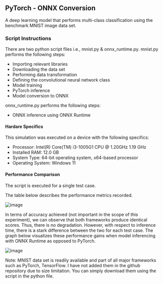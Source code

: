 ## PyTorch - ONNX Conversion

A deep learning model that performs multi-class classification using the benchmark MNIST image data set.

### Script Instructions

There are two python script files i.e., mnist.py & onnx_runtime.py.
mnist.py performs the following steps:
- Importing relevant libraries
- Downloading the data set
- Performing data transformation
- Defining the convolutional neural network class 
- Model training
- PyTorch inference
- Model conversion to ONNX

onnx_runtime.py performs the following steps:
- ONNX inference using ONNX Runtime

#### Hardare Specifics
This simulation was executed on a device with the following specifics:
- Processor: Intel(R) Core(TM) i3-1005G1 CPU @ 1.20GHz   1.19 GHz
- Installed RAM: 12.0 GB
- System Type: 64-bit operating system, x64-based processor
- Operating System: Windows 11

#### Performance Comparison
The script is executed for a single test case. 

The table below describes the performance metrics recorded.

![image](https://github.com/HassanMahmoodKhan/PyTorch-ONNX/assets/97694796/ed051fd2-b4d0-461c-af01-8974e22562c8)

In terms of accuracy achieved (not important in the scope of this experiment), we can observe that both frameworks produce identical scores. Thus, there is no degradation.
However, with respect to inference time, there is a stark difference between the two for each test case. The graph below visualizes these performance gains when model inferencing with ONNX Runtime as opposed to PyTorch.

![image](https://github.com/HassanMahmoodKhan/PyTorch-ONNX/assets/97694796/ded8c516-68f9-449e-902a-c6425ff937fc)

Note: MNIST data set is readily available and part of all major frameworks such as PyTorch, TensorFlow. I have not added them in the github repository due to size limitation. You can simply download them using the script in the python file.



